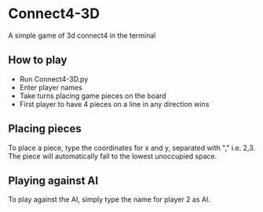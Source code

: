 # Connect4-3D
A simple game of 3d connect4 in the terminal

## How to play
- Run Connect4-3D.py
- Enter player names
- Take turns placing game pieces on the board
- First player to have 4 pieces on a line in any direction wins

## Placing pieces
To place a piece, type the coordinates for x and y, separated with "," i.e. 2,3. The piece will automatically fall to the lowest unoccupied space.


## Playing against AI
To play against the AI, simply type the name for player 2 as AI.